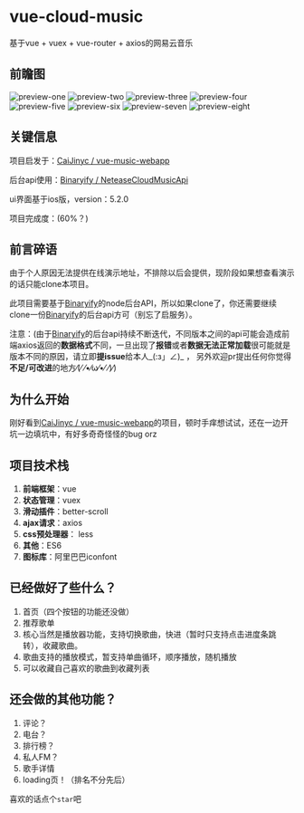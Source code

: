 # vue-cloud-music
基于vue + vuex + vue-router + axios的网易云音乐

## 前瞻图
![preview-one](./vue-cloud-music/src/common/img/preview/preview-one.jpg)
![preview-two](./vue-cloud-music/src/common/img/preview/preview-two.jpg)
![preview-three](./vue-cloud-music/src/common/img/preview/preview-three.jpg)
![preview-four](./vue-cloud-music/src/common/img/preview/preview-four.jpg)
![preview-five](./vue-cloud-music/src/common/img/preview/preview-five.jpg)
![preview-six](./vue-cloud-music/src/common/img/preview/preview-six.jpg)
![preview-seven](./vue-cloud-music/src/common/img/preview/preview-seven.jpg)
![preview-eight](./vue-cloud-music/src/common/img/preview/preview-eight.jpg)

## 关键信息
项目启发于：[CaiJinyc / vue-music-webapp](https://github.com/CaiJinyc/vue-music-webapp)

后台api使用：[Binaryify / NeteaseCloudMusicApi](https://github.com/Binaryify/NeteaseCloudMusicApi)

ui界面基于ios版，version：5.2.0

项目完成度：(60%？)

## 前言碎语
由于个人原因无法提供在线演示地址，不排除以后会提供，现阶段如果想查看演示的话只能clone本项目。

此项目需要基于[Binaryify](https://github.com/Binaryify/NeteaseCloudMusicApi)的node后台API，所以如果clone了，你还需要继续clone一份[Binaryify](https://github.com/Binaryify/NeteaseCloudMusicApi)的后台api方可（别忘了启服务）。

注意：(由于[Binaryify](https://github.com/Binaryify/NeteaseCloudMusicApi)的后台api持续不断迭代，不同版本之间的api可能会造成前端axios返回的**数据格式**不同，一旦出现了**报错**或者**数据无法正常加载**很可能就是版本不同的原因，请立即**提issue**给本人_(:з」∠)_ ， 另外欢迎pr提出任何你觉得**不足/可改进**的地方⁄(⁄ ⁄•⁄ω⁄•⁄ ⁄)⁄)

## 为什么开始
刚好看到[CaiJinyc / vue-music-webapp](https://github.com/CaiJinyc/vue-music-webapp)的项目，顿时手痒想试试，还在一边开坑一边填坑中，有好多奇奇怪怪的bug orz


## 项目技术栈
1. **前端框架**：vue
2. **状态管理**：vuex
3. **滑动插件**：better-scroll
4. **ajax请求**：axios
5. **css预处理器**： less
6. **其他**：ES6
7. **图标库**：阿里巴巴iconfont

## 已经做好了些什么？
1. 首页（四个按钮的功能还没做）
2. 推荐歌单
3. 核心当然是播放器功能，支持切换歌曲，快进（暂时只支持点击进度条跳转），收藏歌曲。
4. 歌曲支持的播放模式，暂支持单曲循环，顺序播放，随机播放
5. 可以收藏自己喜欢的歌曲到收藏列表

## 还会做的其他功能？
1. 评论？
2. 电台？
3. 排行榜？
4. 私人FM？
5. 歌手详情
6. loading页！（排名不分先后）

喜欢的话点个`star`吧
